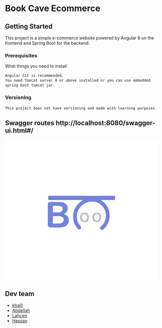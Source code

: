 # Book Cave Ecommerce

## Getting Started

This project is a simple e-commerce website powered by Angular 8 on the frontend and Spring Boot for the backend.

### Prerequisites

What things you need to install
```
Angular CLI is recommended.
You need Tomcat server 8 or above installed or you can use embedded spring boot tomcat jar.
```

### Versioning
```
This project does not have versioning and made with learning purposes.
```

## Swagger routes http://localhost:8080/swagger-ui.html#/

![alt text](https://github.com/KhalilKes/book_cave/blob/master/rand_folder/logo.png)


## Dev team

* [khalil](https://github.com/KhalilKes)
* [Abdellah](https://github.com/x7ard)
* [Lahcen](https://github.com/lahcenaboulala)
* [Hassan](https://github.com/hassankrid)
